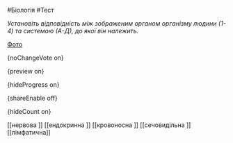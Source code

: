 #Біологія #Тест

*Установіть відповідність між зображеним органом організму людини (1-4) та системою (А-Д), до якої він належить.*

[Фото](https://zno.osvita.ua//doc/images/znotest/122/12253/45.jpg)

{noChangeVote on}

{preview on}

{hideProgress on}

{shareEnable off}

{hideCount on}

[[нервова ]]
[[ендокринна ]]
[[кровоноcна ]]
[[сечовидільна ]]
[[лімфатична]]
